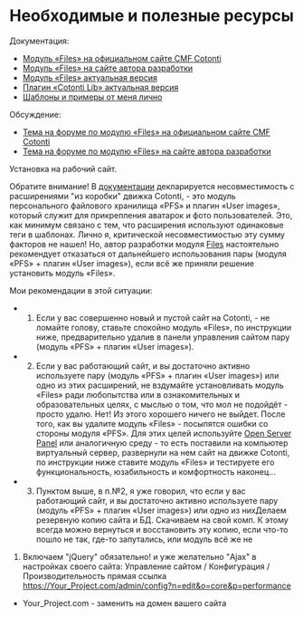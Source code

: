 Необходимые и полезные ресурсы
===========

Документация:
 - [Модуль «Files» на официальном сайте CMF Cotonti](https://www.cotonti.com/ru/extensions/files-media/files-module)
 - [Модуль «Files» на сайте автора разработки](https://www.cotonti.com/ru/extensions/files-media/files-module)
 - [Модуль «Files» актуальная версия](https://github.com/Alex300/files)
 - [Плагин «Cotonti Lib» актуальная версия](https://github.com/Alex300/cotonti-lib)
 - [Шаблоны и примеры от меня лично](https://github.com/webitproff/files-TPL)
 
Обсуждение:
 - [Тема на форуме по модулю «Files» на официальном сайте CMF Cotonti](https://www.cotonti.com/ru/forums?m=posts&q=7715&n=last#bottom)
 - [Тема на форуме по модулю «Files» на сайте автора разработки](https://lily-software.com/forums?m=posts&q=307)
 
Установка на рабочий сайт.

Обратите внимание!
В [документации](https://www.cotonti.com/ru/extensions/files-media/files-module#ch4) декларируется несовместимость c расширениями "из коробки" движка Cotonti, - это модуль персонального файлового хранилища «PFS» и плагин «User images», который служит для прикрепления аватарок и фото пользователей.
Это, как минимум связано с тем, что расширения используют одинаковые теги в шаблонах.
Лично я, критической несовместимостью эту сумму факторов не нашел! 
Но, автор разработки модуля [Files](https://www.cotonti.com/ru/users/Alex300) настоятельно рекомендует отказаться от дальнейшего использования пары (модуля «PFS» + плагин «User images»), если всё же приняли решение установить модуль «Files».

Мои рекомендации в этой ситуации:
 - 1. Если у вас совершенно новый и пустой сайт на Cotonti, - не ломайте голову, ставьте спокойно модуль «Files», по инструкции ниже, предварительно удалив в панели управления сайтом пару (модуль «PFS» + плагин «User images»).
 - 2. Если у вас работающий сайт, и вы достаточно активно используете пару (модуль «PFS» + плагин «User images») или одно из этих расширений, не вздумайте установливать модуль «Files» ради любопытства или в ознакомительных и образовательных целях, с мыслью о том, что мол не подойдёт - просто удалю.
 Нет! Из этого хорошего ничего не выйдет. После того, как вы удалите модуль «Files» - посыпятся ошибки со стороны модуля «PFS». Для этих целей используйте [Open Server Panel](https://ospanel.io/) или аналогичную среду - то есть поставили на компьютер виртуальный сервер, развернули на нем сайт на движке Cotonti, по инструкции ниже ставите модуль «Files» и тестируете его функциональность, юзабильность и комфортность наконец...
 - 3. Пунктом выше, в п.№2, я уже говорил, что если у вас работающий сайт, и вы достаточно активно используете пару (модуль «PFS» + плагин «User images») или одно из нихДелаем резервную копию сайта и БД. Скачиваем на свой комп. К этому всегда можно вернуться и восстановить эту копию, если что-то пошло не так, где-то запутались, или модуль всё же не 


1. Включаем "jQuery" обязательно! и уже желательно "Ajax" в настройках своего сайта:
Управление сайтом / Конфигурация / Производительность
прямая ссылка https://Your_Project.com/admin/config?n=edit&o=core&p=performance
* Your_Project.com - заменить на домен вашего сайта


 
